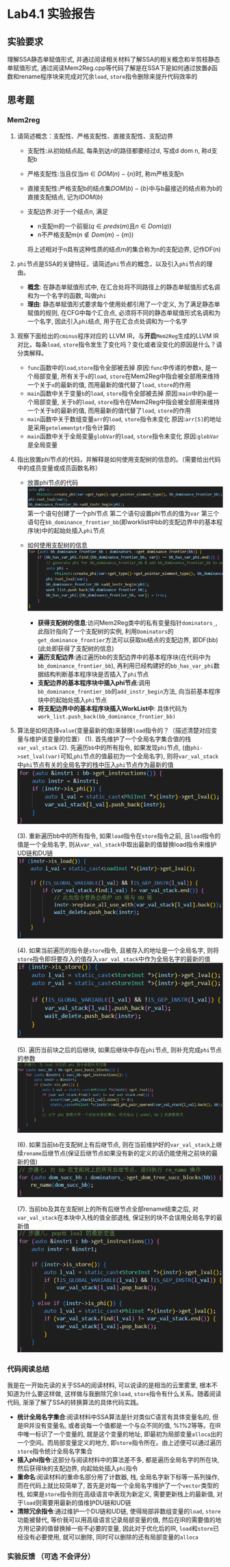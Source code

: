 # Lab4.1 实验报告

## 实验要求

理解SSA静态单赋值形式, 并通过阅读相关材料了解SSA的相关概念和半剪枝静态单赋值形式, 通过阅读Mem2Reg.cpp等代码了解是在SSA下是如何通过放置$\phi$函数和rename程序块来完成对冗余`load`, `store`指令删除来提升代码效率的

## 思考题
### Mem2reg
1. 请简述概念：支配性、严格支配性、直接支配性、支配边界
   - 支配性:从初始结点起, 每条到达n的路径都要经过d, 写成d dom n, 称d支配b

   - 严格支配性:当且仅当$m\in DOM(n)-\{n\}$时, 称m严格支配n

   - 直接支配性:严格支配b的结点集$DOM(b)-\{b\}$中与b最接近的结点称为b的直接支配结点, 记为$IDOM(b)$

   - 支配边界:对于一个结点n, 满足

     - n支配m的一个前驱($q\in preds(m)$且$n\in Dom(q)$)
     - n不严格支配m($n\notin Dom(m)-\{m\}$)

     将上述相对于n具有这种性质的结点m的集合称为n的支配边界, 记作DF(n)

2. `phi`节点是SSA的关键特征，请简述`phi`节点的概念，以及引入`phi`节点的理由。

   - **概念**: 在静态单赋值形式中, 在汇合处将不同路径上的静态单赋值形式名调和为一个名字的函数, 叫做`phi`
   - **理由**: 静态单赋值形式要求每个使用处都引用了一个定义, 为了满足静态单赋值的规则, 在CFG中每个汇合点, 必须将不同的静态单赋值形式名调和为一个名字, 因此引入`phi`结点, 用于在汇合点处调和为一个名字

3. 观察下面给出的`cminus`程序对应的 LLVM IR，与**开启**`Mem2Reg`生成的LLVM IR对比，每条`load`, `store`指令发生了变化吗？变化或者没变化的原因是什么？请分类解释。

   - `func`函数中的`load`,`store`指令全部被去掉
     原因:`func`中传递的参数`x`, 是一个局部变量, 所有关于`x`的`load`, `store`在Mem2Reg中指会被全部用来维持一个关于`x`的最新的值, 而用最新的值代替了`load`, `store`的作用
   - `main`函数中关于变量`b`的`load`, `store`指令全部被去掉
     原因:`main`中的`b`是一个局部变量, 关于`b`的`load`, `store`指令在Mem2Reg中指会被全部用来维持一个关于`b`的最新的值, 而用最新的值代替了`load`, `store`的作用
   - `main`函数中关于数组变量`arr`的`load`, `store`指令未变化
     原因:`arr[5]`的地址是采用`getelementptr`指令计算的
   - `main`函数中关于全局变量`globVar`的`load`, `store`指令未变化
     原因:`globVar`是全局变量

4. 指出放置phi节点的代码，并解释是如何使用支配树的信息的。（需要给出代码中的成员变量或成员函数名称）

   - 放置phi节点的代码
     ![code](./figs/que4.png)
     第一个语句创建了一个phi节点
     第二个语句设置phi节点的值为`var`
     第三个语句在`bb_dominance_frontier_bb`(即worklist中bb的支配边界中的基本程序块)中的起始处插入`phi`节点

   - 如何使用支配树的信息
     ![dominator|](./figs/dominator.png)
     - **获得支配树的信息**:访问Mem2Reg类中的私有变量指针`dominators_`, 此指针指向了一个支配树的实例, 利用`Dominators`的`get_dominance_frontier`方法可以获取`bb`结点的支配边界, 即DF(bb) (此处即获得了支配树的信息)
     - **遍历支配边界**:通过遍历bb的支配边界中的基本程序块(在代码中为`bb_dominance_frontier_bb`), 再利用已经构建好的`bb_has_var_phi`数据结构判断基本程序块是否插入了`phi`节点
     -  **支配边界的基本程序块中插入phi节点**:调用`bb_dominance_frontier_bb`的`add_instr_begin`方法, 向当前基本程序块中的起始处插入`phi`节点
     - **将支配边界中的基本程序块插入WorkList中**: 具体代码为`work_list.push_back(bb_dominance_frontier_bb)`

5. 算法是如何选择`value`(变量最新的值)来替换`load`指令的？（描述清楚对应变量与维护该变量的位置）
   (1). 首先维护了一个全局名字集合值的栈`var_val_stack`
   (2). 先遍历`bb`中的所有指令, 如果发现`phi`节点, (由`phi->set_lval(var)`可知,`phi`节点的值最初为一个全局名字), 则将`var_val_stack`中`phi`节点有关的全局名字的栈中压入`phi`节点作为最新的值
   ![phi](./figs/phi.png)

   (3). 重新遍历bb中的所有指令, 如果`load`指令在`store`指令之前, 且`load`指令的值是一个全局名字, 则从`var_val_stack`中取出最新的值替换load指令来维护UD链和DU链![load](./figs/load.png)

   (4). 如果当前遍历的指令是`store`指令, 且被存入的地址是一个全局名字, 则将`store`指令即将要存入的值存入`var_val_stack`中作为全局名字的最新的值
   ![store](./figs/store.png)

   (5). 遍历当前块之后的后继块, 如果后继块中存在`phi`节点, 则补充完成`phi`节点的参数
   ![phi2](./figs/phi2.png)

   (6). 如果当前`bb`在支配树上有后继节点, 则在当前维护好的`var_val_stack`上继续`rename`后继节点(保证后继节点如果没有新的定义的话仍能使用之前块的最新的值)
   ![rename](./figs/rename.png)

   (7). 当前bb及其在支配树上的所有后继节点全部rename结束之后, 对`var_val_stack`在本块中入栈的值全部退栈, 保证别的块不会误用全局名字的最新值
   ![pop](./figs/pop.png)

### 代码阅读总结

我是在一开始先读的关于SSA的阅读材料, 可以说读的是相当的云里雾里, 根本不知道为什么要这样做, 这样做与我删除冗余`load`, `store`指令有什么关系。随着阅读代码, 渐渐了解了SSA的转换算法的具体代码实践。

- **统计全局名字集合**:阅读材料中SSA算法是针对类似C语言有具体变量名的, 但是IR并没有变量名, 或者说每一个值都是一个与众不同的值, %1%2等等。在IR中唯一标识了一个变量的, 就是这个变量的地址, 即最初为局部变量`alloca`出的一个空间。而局部变量定义的地方, 即`store`指令所在。由上述便可以通过遍历`store`指令统计全局名字集合
- **插入phi指令**:这部分与阅读材料中的算法差不多, 都是遍历全局名字的所在块, 然后获得块的支配边界, 向起始处插入`phi`指令
- **重命名**:阅读材料的重命名部分用了计数器, 栈, 全局名字新下标等一系列操作, 而在代码上就比较简单了, 首先是对每一个全局名字维护了一个`vector`类型的栈, 如果是`store`指令则在高级语言中表现为新定义, 需要更新栈上的最新值, 对于`load`则需要用最新的值维护DU链和UD链
- **清除冗余指令**:通过维护一个DU链和UD链, 使得局部非数组变量的`load`, `store`功能被替代, 等价我可以用高级语言记录局部变量的值, 然后在IR的需要值的地方用记录的值替换掉一些不必要的变量, 因此对于优化后的IR, `load`和`store`已经没有必要使用, 就可以删除, 同时可以删除的还有局部变量的`alloca`

### 实验反馈 （可选 不会评分）


